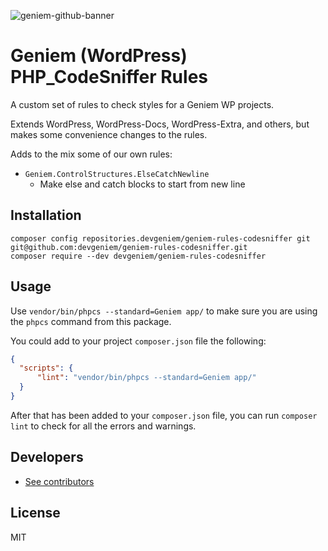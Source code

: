 ![geniem-github-banner](https://cloud.githubusercontent.com/assets/5691777/14319886/9ae46166-fc1b-11e5-9630-d60aa3dc4f9e.png)

# Geniem (WordPress) PHP_CodeSniffer Rules

A custom set of rules to check styles for a Geniem WP projects.

Extends WordPress, WordPress-Docs, WordPress-Extra, and others, but makes some convenience changes to the rules.

Adds to the mix some of our own rules:

- `Geniem.ControlStructures.ElseCatchNewline`
  - Make else and catch blocks to start from new line

## Installation

```
composer config repositories.devgeniem/geniem-rules-codesniffer git git@github.com:devgeniem/geniem-rules-codesniffer.git
composer require --dev devgeniem/geniem-rules-codesniffer
```

## Usage

Use `vendor/bin/phpcs --standard=Geniem app/` to make sure you are using the `phpcs` command from this package.

You could add to your project `composer.json` file the following:

```json
{
  "scripts": {
      "lint": "vendor/bin/phpcs --standard=Geniem app/"
  }
}
```

After that has been added to your `composer.json` file, you can run `composer lint` to check for all the errors and warnings.

## Developers

- [See contributors](https://github.com/devgeniem/geniem-rules-codesniffer/graphs/contributors)

## License

MIT
